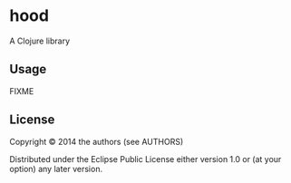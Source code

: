 # hood

A Clojure library

## Usage

FIXME

## License

Copyright © 2014 the authors (see AUTHORS)

Distributed under the Eclipse Public License either version 1.0 or (at
your option) any later version.

